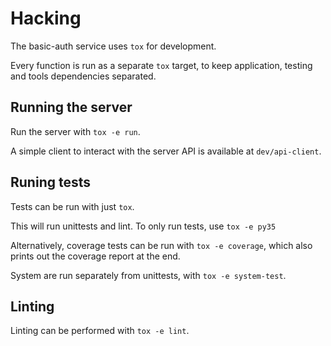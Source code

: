 # Hacking

The basic-auth service uses `tox` for development.

Every function is run as a separate `tox` target, to keep application, testing
and tools dependencies separated.

## Running the server

Run the server with `tox -e run`.

A simple client to interact with the server API is available at
`dev/api-client`.


## Runing tests

Tests can be run with just `tox`.

This will run unittests and lint. To only run tests, use `tox -e py35`

Alternatively, coverage tests can be run with `tox -e coverage`, which also
prints out the coverage report at the end.

System are run separately from unittests, with `tox -e system-test`.


## Linting

Linting can be performed with `tox -e lint`.
